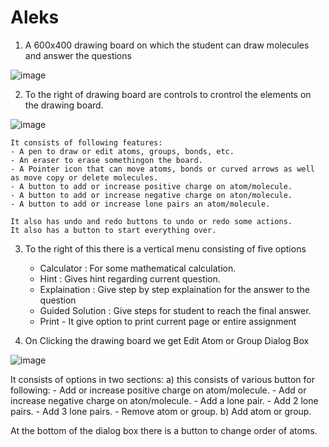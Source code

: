 ﻿# Aleks

1. A 600x400 drawing board on which the student can draw molecules and answer the questions

![image](https://user-images.githubusercontent.com/65356678/220559872-3c97f645-72a2-47b1-93ed-d14b24a50690.png)

2. To the right of drawing board are controls to crontrol the elements on the drawing board.

![image](https://user-images.githubusercontent.com/65356678/220559570-974a6983-077f-41cb-82cb-766c9035884f.png)

    It consists of following features:
    - A pen to draw or edit atoms, groups, bonds, etc.
    - An eraser to erase somethingon the board.
    - A Pointer icon that can move atoms, bonds or curved arrows as well as move copy or delete molecules.
    - A button to add or increase positive charge on atom/molecule.
    - A button to add or increase negative charge on aton/molecule.
    - A button to add or increase lone pairs an atom/molecule.

    It also has undo and redo buttons to undo or redo some actions.
    It also has a button to start everything over.

3. To the right of this there is a vertical menu consisting of five options

   - Calculator : For some mathematical calculation.
   - Hint : Gives hint regarding current question.
   - Explaination : Give step by step explaination for the answer to the question
   - Guided Solution : Give steps for student to reach the final answer.
   - Print - It give option to print current page or entire assignment

4. On Clicking the drawing board we get Edit Atom or Group Dialog Box

![image](https://user-images.githubusercontent.com/65356678/220564496-23cdf551-716b-4932-b47b-ecebdb8abe4e.png)

   It consists of options in two sections:
    a) this consists of various button for following: - Add or increase positive charge on atom/molecule. - Add or increase negative charge on aton/molecule. - Add a lone pair. - Add 2 lone pairs. - Add 3 lone pairs. - Remove atom or group.
    b) Add atom or group.

   At the bottom of the dialog box there is a button to change order of atoms.
